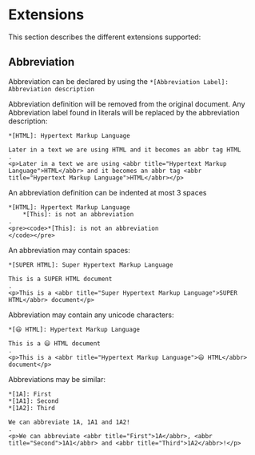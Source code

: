 # Extensions

This section describes the different extensions supported:

## Abbreviation

Abbreviation can be declared by using the `*[Abbreviation Label]: Abbreviation description`

Abbreviation definition will be removed from the original document. Any Abbreviation label found in literals will be replaced by the abbreviation description:
 
```````````````````````````````` example
*[HTML]: Hypertext Markup Language

Later in a text we are using HTML and it becomes an abbr tag HTML
.
<p>Later in a text we are using <abbr title="Hypertext Markup Language">HTML</abbr> and it becomes an abbr tag <abbr title="Hypertext Markup Language">HTML</abbr></p>
````````````````````````````````

An abbreviation definition can be indented at most 3 spaces
 
```````````````````````````````` example
*[HTML]: Hypertext Markup Language
    *[This]: is not an abbreviation
.
<pre><code>*[This]: is not an abbreviation
</code></pre>
````````````````````````````````

An abbreviation may contain spaces:
 
```````````````````````````````` example
*[SUPER HTML]: Super Hypertext Markup Language

This is a SUPER HTML document    
.
<p>This is a <abbr title="Super Hypertext Markup Language">SUPER HTML</abbr> document</p>
````````````````````````````````

Abbreviation may contain any unicode characters:

```````````````````````````````` example
*[😃 HTML]: Hypertext Markup Language

This is a 😃 HTML document    
.
<p>This is a <abbr title="Hypertext Markup Language">😃 HTML</abbr> document</p>
````````````````````````````````

Abbreviations may be similar:

```````````````````````````````` example
*[1A]: First
*[1A1]: Second
*[1A2]: Third

We can abbreviate 1A, 1A1 and 1A2!
.
<p>We can abbreviate <abbr title="First">1A</abbr>, <abbr title="Second">1A1</abbr> and <abbr title="Third">1A2</abbr>!</p>
````````````````````````````````
